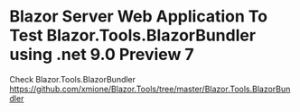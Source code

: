 # Blazor Server Web Application To Test Blazor.Tools.BlazorBundler using .net 9.0 Preview 7
Check Blazor.Tools.BlazorBundler
https://github.com/xmione/Blazor.Tools/tree/master/Blazor.Tools.BlazorBundler
